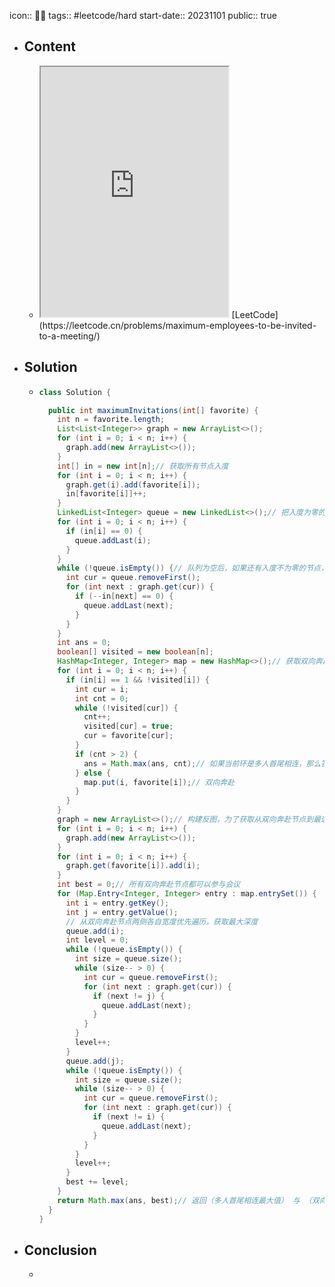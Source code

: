 icon:: 👨‍💻
tags:: #leetcode/hard
start-date:: 20231101
public:: true

- ## Content
  - <iframe src="https://leetcode.cn/problems/maximum-employees-to-be-invited-to-a-meeting" style="height: 400px"></iframe>
    [LeetCode](https://leetcode.cn/problems/maximum-employees-to-be-invited-to-a-meeting/)
- ## Solution
  - ```java
    class Solution {
    
      public int maximumInvitations(int[] favorite) {
        int n = favorite.length;
        List<List<Integer>> graph = new ArrayList<>();
        for (int i = 0; i < n; i++) {
          graph.add(new ArrayList<>());
        }
        int[] in = new int[n];// 获取所有节点入度
        for (int i = 0; i < n; i++) {
          graph.get(i).add(favorite[i]);
          in[favorite[i]]++;
        }
        LinkedList<Integer> queue = new LinkedList<>();// 把入度为零的节点加入队列
        for (int i = 0; i < n; i++) {
          if (in[i] == 0) {
            queue.addLast(i);
          }
        }
        while (!queue.isEmpty()) {// 队列为空后，如果还有入度不为零的节点，他们将成环
          int cur = queue.removeFirst();
          for (int next : graph.get(cur)) {
            if (--in[next] == 0) {
              queue.addLast(next);
            }
          }
        }
        int ans = 0;
        boolean[] visited = new boolean[n];
        HashMap<Integer, Integer> map = new HashMap<>();// 获取双向奔赴的两个节点
        for (int i = 0; i < n; i++) {
          if (in[i] == 1 && !visited[i]) {
            int cur = i;
            int cnt = 0;
            while (!visited[cur]) {
              cnt++;
              visited[cur] = true;
              cur = favorite[cur];
            }
            if (cnt > 2) {
              ans = Math.max(ans, cnt);// 如果当前环是多人首尾相连，那么答案可能在其中，取最大
            } else {
              map.put(i, favorite[i]);// 双向奔赴
            }
          }
        }
        graph = new ArrayList<>();// 构建反图，为了获取从双向奔赴节点到最远端节点的距离
        for (int i = 0; i < n; i++) {
          graph.add(new ArrayList<>());
        }
        for (int i = 0; i < n; i++) {
          graph.get(favorite[i]).add(i);
        }
        int best = 0;// 所有双向奔赴节点都可以参与会议
        for (Map.Entry<Integer, Integer> entry : map.entrySet()) {
          int i = entry.getKey();
          int j = entry.getValue();
          // 从双向奔赴节点两侧各自宽度优先遍历，获取最大深度
          queue.add(i);
          int level = 0;
          while (!queue.isEmpty()) {
            int size = queue.size();
            while (size-- > 0) {
              int cur = queue.removeFirst();
              for (int next : graph.get(cur)) {
                if (next != j) {
                  queue.addLast(next);
                }
              }
            }
            level++;
          }
          queue.add(j);
          while (!queue.isEmpty()) {
            int size = queue.size();
            while (size-- > 0) {
              int cur = queue.removeFirst();
              for (int next : graph.get(cur)) {
                if (next != i) {
                  queue.addLast(next);
                }
              }
            }
            level++;
          }
          best += level;
        }
        return Math.max(ans, best);// 返回（多人首尾相连最大值） 与 （双向奔赴节点集群累加和）的最大值
      }
    }
    ```
- ## Conclusion
  -